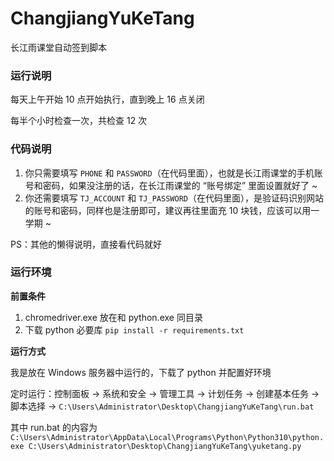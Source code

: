 # ChangjiangYuKeTang
长江雨课堂自动签到脚本

### 运行说明
每天上午开始 10 点开始执行，直到晚上 16 点关闭

每半个小时检查一次，共检查 12 次

### 代码说明
1. 你只需要填写 `PHONE` 和 `PASSWORD`（在代码里面），也就是长江雨课堂的手机账号和密码，如果没注册的话，在长江雨课堂的 “账号绑定” 里面设置就好了 ~
2. 你还需要填写 `TJ_ACCOUNT` 和 `TJ_PASSWORD`（在代码里面），是验证码识别网站的账号和密码，同样也是注册即可，建议再往里面充 10 块钱，应该可以用一学期 ~

PS：其他的懒得说明，直接看代码就好

### 运行环境
**前置条件**
1. chromedriver.exe 放在和 python.exe 同目录
2. 下载 python 必要库 `pip install -r requirements.txt`

**运行方式**

我是放在 Windows 服务器中运行的，下载了 python 并配置好环境

定时运行：控制面板 -> 系统和安全 -> 管理工具 -> 计划任务 -> 创建基本任务 -> 脚本选择 -> `C:\Users\Administrator\Desktop\ChangjiangYuKeTang\run.bat`

其中 run.bat 的内容为 `C:\Users\Administrator\AppData\Local\Programs\Python\Python310\python.exe C:\Users\Administrator\Desktop\ChangjiangYuKeTang\yuketang.py`
